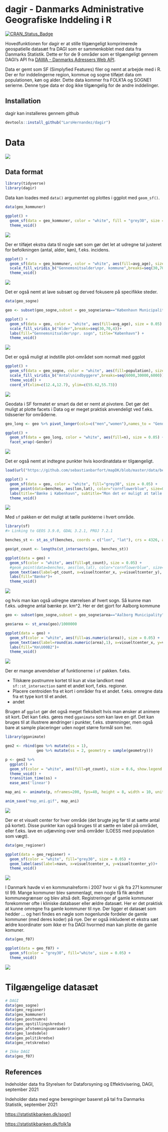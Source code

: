 
<!-- README.md is generated from README.Rmd. Please edit that file -->

# dagir - Danmarks Administrative Geografiske Inddeling i R

[![CRAN\_Status\_Badge](http://www.r-pkg.org/badges/version/dagir)](https://cran.r-project.org/package=dagir)

Hovedfunktionen for dagir er at stille tilgængeligt komprimerede
geospatielle datasæt fra DAGI som er sammenkoblet med data fra Danmarks
Statistik. Dette er for de 9 områder som er tilgængeligt gennem DAGI’s
API fra [DAWA - Danmarks Adressers Web
API](https://dawadocs.dataforsyningen.dk/).

Data er gemt som SF (Simplyfied Features) filer og nemt at arbejde med i
R. Der er for inddelingerne region, kommue og sogne tilføjet data om
populationen, køn og alder. Dette data kommer fra FOLK1A og SOGNE1
serierne. Denne type data er dog ikke tilgængelig for de andre
inddelinger.

## Installation

dagir kan installeres gennem github

``` r
devtools::install_github("LarsHernandez/dagir")
```

# Data

![](man/figures/README-unnamed-chunk-3-1.png)<!-- -->

## Data format

``` r
library(tidyverse)
library(dagir)
```

Data kan loades med `data()` argumentet og plottes i ggplot med
`geom_sf()`.

``` r
data(geo_kommuner)

ggplot() +
  geom_sf(data = geo_kommuner, color = "white", fill = "grey30", size = 0.05) + 
  theme_void()
```

![](man/figures/README-unnamed-chunk-5-1.png)<!-- -->

Der er tilføjet ekstra data til nogle sæt som gør det let at udregne tal
justeret for befolkningen (antal, alder, køn), f.eks. incidens.

``` r
ggplot() +
  geom_sf(data = geo_kommuner, color = "white", aes(fill=avg_age), size = 0.05) + 
  scale_fill_viridis_b("Gennemsnitsalder\npr. kommune",breaks=seq(30,70,4))+
  theme_void()
```

![](man/figures/README-unnamed-chunk-6-1.png)<!-- -->

Det er også nemt at lave subsæt og derved fokusere på specifikke steder.

``` r
data(geo_sogne)

geo <- subset(geo_sogne,subset = geo_sogne$area=="København Municipality")

ggplot() +
  geom_sf(data = geo, color = "white", aes(fill=avg_age), size = 0.05) + 
  scale_fill_viridis_b("Alder",breaks=seq(30,70,4))+
  labs(fill="Gennemsnitsalder\npr. sogn", title="København") +
  theme_void()
```

![](man/figures/README-unnamed-chunk-7-1.png)<!-- -->

Det er også muligt at indstille plot-området som normalt med ggplot

``` r
ggplot() +
  geom_sf(data = geo_sogne, color = "white", aes(fill=population), size = 0.05) + 
  scale_fill_viridis_b("Antal\nindbyggere",breaks=seq(6000,30000,6000))+
  theme_void() + 
  coord_sf(xlim=c(12.4,12.7), ylim=c(55.62,55.73))
```

![](man/figures/README-unnamed-chunk-8-1.png)<!-- -->

Geodata i SF formatet er smart da det er nemt at pivotere. Det gør det
muligt at plotte facets i Data og er meget praktisk anvendeligt ved
f.eks. tidsserier for områderne.

``` r
geo_long <- geo %>% pivot_longer(cols=c("men","women"),names_to = "Gender",values_to = "n")

ggplot() +
  geom_sf(data = geo_long, color = "white", aes(fill=n), size = 0.05) + 
  facet_wrap(~Gender)
```

![](man/figures/README-unnamed-chunk-9-1.png)<!-- -->

Det er også nemt at indtegne punkter hvis koordinatdata er tilgængeligt.

``` r
load(url("https://github.com/sebastianbarfort/mapDK/blob/master/data/benches.rda?raw=true"))

ggplot() +
  geom_sf(data = geo, color = "white", fill="grey30", size = 0.05) + 
  geom_point(data=benches, aes(lon,lat), color="cornflowerblue", size=0.5)+
  labs(title="Bænke i København", subtitle="Mon det er muligt at tælle hvor mange bænke der er i hver sogn?") +
  theme_void() 
```

![](man/figures/README-unnamed-chunk-10-1.png)<!-- -->

Med `sf` pakken er det muligt at tælle punkterne i hvert område.

``` r
library(sf)
#> Linking to GEOS 3.9.0, GDAL 3.2.1, PROJ 7.2.1

benches_st <- st_as_sf(benches, coords = c("lon", "lat"), crs = 4326, agr = "constant")

geo$pt_count <- lengths(st_intersects(geo, benches_st))

ggplot(data = geo) +
  geom_sf(color = "white", aes(fill=pt_count), size = 0.05) + 
  #geom_point(data=benches, aes(lon,lat), color="cornflowerblue", size=0.5)+
  geom_text(aes(label=pt_count, x=visueltcenter_x, y=visueltcenter_y), color="white")+
  labs(fill="Bænke")+
  theme_void() 
```

![](man/figures/README-unnamed-chunk-11-1.png)<!-- -->

og hvis man kan også udregne størrelsen af hvert sogn. Så kunne man
f.eks. udregne antal bænke pr. km^2. Her er det gjort for Aalborg
kommune

``` r
geo <- subset(geo_sogne,subset = geo_sogne$area=="Aalborg Municipality")

geo$area <- st_area(geo)/1000000

ggplot(data = geo) +
  geom_sf(color = "white", aes(fill=as.numeric(area)), size = 0.05) + 
  geom_text(aes(label=round(as.numeric(area),1), x=visueltcenter_x, y=visueltcenter_y), color="white", size=4)+
  labs(fill="Km\U00B2")+
  theme_void() 
```

![](man/figures/README-unnamed-chunk-12-1.png)<!-- -->

Der er mange anvendelser af funktionerne i `sf` pakken. f.eks.

-   Tilskære postnumre kortet til kun at vise landkort med
    `sf::st_intersection` samt et andet kort, f.eks. regioner.
-   Placere centroiden fra et kort i områder fra et andet. f.eks.
    omregne data fra et type kort til et andet.
-   andet

Brugen af `ggplot` gør det også meget fleksibelt hvis man ønsker at
animere sit kort. Det kan f.eks. gøres med `gganimate` som kan lave en
gif. Det kan bruges til at illustrere ændringer i punkter, f.eks.
strømninger, men også bare at sample placeringer uden noget større
formål som her.

``` r
library(gganimate)

geo2 <- rbind(geo %>% mutate(ss = 1),
              geo %>% mutate(ss = 2, geometry = sample(geometry)))

p <- geo2 %>% 
  ggplot() +
  geom_sf(color = "white", aes(fill=pt_count), size = 0.6, show.legend = F) + 
  theme_void() +
  transition_time(ss) +
  ease_aes('linear')

map_ani <- animate(p, nframes=200, fps=40, height = 8, width = 10, units = "in",res=150)

anim_save("map_ani.gif", map_ani)
```

![](map_ani.gif)

Der er et visuelt center for hver område (det brugte jeg før til at
sætte antal på kortet). Disse punkter kan også bruges til at sætte en
label på området, eller f.eks. lave en udjævning over små områder (LOESS
med population som vægt).

``` r
data(geo_regioner)

ggplot(data = geo_regioner) +
  geom_sf(color = "white", fill="grey30", size = 0.05) + 
  geom_label(aes(label=navn, x=visueltcenter_x, y=visueltcenter_y))+
  theme_void() 
```

![](man/figures/README-unnamed-chunk-14-1.png)<!-- -->

I Danmark havde vi en kommunalreform i 2007 hvor vi gik fra 271 kommuner
til 99. Mange kommuner blev sammenlagt, men nogle få fik ændret
kommunegrænser og blev altså delt. Registreringer af gamle kommuner
forekommer ofte i kliniske databaser eller ældre datasæt. Her er det
praktisk at kunne omregne fra gamle kommuner til nye. Der ligger et
datasæt som hedder … og heri findes en nøgle som nogenlunde fordeler de
gamle kommuner (med deres koder) på nye. Der er også inkluderet et
ekstra sæt ældre koordinater som ikke er fra DAGI hvormed man kan plotte
de gamle komuner.

``` r
data(geo_f07)

ggplot(data = geo_f07) +
  geom_sf(color = "grey30", fill="white", size = 0.05) + 
  theme_void() 
```

![](man/figures/README-unnamed-chunk-15-1.png)<!-- -->

# Tilgængelige datasæt

``` r
# DAGI
data(geo_sogne)
data(geo_regioner)
data(geo_kommuner)
data(geo_postnumre)
data(geo_opstillingskredse)
data(geo_afstemningsomraader)
data(geo_landsdele)
data(geo_politikredse)    
data(geo_retskredse)

# Ikke DAGI
data(geo_f07)
```

## References

Indeholder data fra Styrelsen for Dataforsyning og Effektivisering,
DAGI, september 2021

Indeholder data med egne beregninger baseret på tal fra Danmarks
Statistik, september 2021

<https://statistikbanken.dk/sogn1>

<https://statistikbanken.dk/folk1a>
